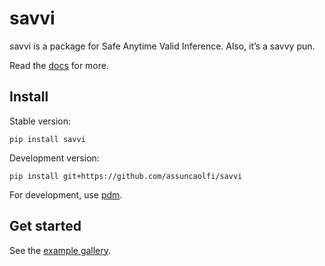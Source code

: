 # savvi

savvi is a package for Safe Anytime Valid Inference. Also, it’s a savvy
pun.

Read the [docs](https://assuncaolfi.github.io/savvi/) for more.

## Install

Stable version:

```shell
pip install savvi
```

Development version:

```shell
pip install git+https://github.com/assuncaolfi/savvi
```

For development, use [pdm](https://github.com/pdm-project/pdm).

## Get started

See the [example gallery](https://assuncaolfi.github.io/savvi/examples/).
